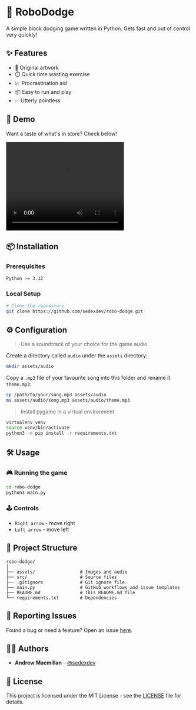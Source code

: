 # 📘 RoboDodge

A simple block dodging game written in Python. Gets fast and out of control very quickly!

## ✨ Features

-   🚀 Original artwork
-   ⏱️ Quick time wasting exercise
-   📈 Procrastination aid
-   📦 Easy to run and play
-   ✅ Utterly pointless

## 🚀 Demo

Want a taste of what's in store? Check below!

<video width="320" height="240" controls>
    <source src="./assets/video/sample.mp4">
</video>

## 📦 Installation

### Prerequisites

```bash
Python >= 3.12
```

### Local Setup

```bash
# Clone the repository
git clone https://github.com/sedexdev/robo-dodge.git
```

## ⚙️ Configuration

> Use a soundtrack of your choice for the game audio

Create a directory called `audio` under the `assets` directory:

```bash
mkdir assets/audio
```

Copy a `.mp3` file of your favourite song into this folder and rename it `theme.mp3`:

```bash
cp /path/to/your/song.mp3 assets/audio
mv assets/audio/song.mp3 assets/audio/theme.mp3
```

> Install pygame in a virtual environment

```bash
virtualenv venv
source venv/bin/activate
python3 -m pip install -r requirements.txt
```

## 🛠️ Usage

### 🎮 Running the game

```bash
cd robo-dodge
python3 main.py
```

### 🕹️ Controls

-   `Right arrow` - move right
-   `Left arrow` - move left

## 📂 Project Structure

```
robo-dodge/
│
├── assets/                 # Images and audio
├── src/                    # Source files
├── .gitignore              # Git ignore file
├── main.py                 # GitHub workflows and issue templates
├── README.md               # This README.md file
└── requirements.txt        # Dependencies
```

## 🐛 Reporting Issues

Found a bug or need a feature? Open an issue [here](https://github.com/sedexdev/robo-dodge/issues).

## 🧑‍💻 Authors

-   **Andrew Macmillan** – [@sedexdev](https://github.com/sedexdev)

## 📜 License

This project is licensed under the MIT License - see the [LICENSE](LICENSE) file for details.
